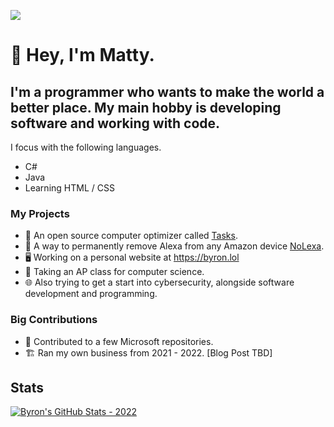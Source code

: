 ![](https://komarev.com/ghpvc/?username=byronbytes)

# 👋 Hey, I'm Matty. 
## I'm a programmer who wants to make the world a better place. My main hobby is developing software and working with code.


I focus with the following languages.

- C#
- Java
- Learning HTML / CSS

### My Projects
- 🧹 An open source computer optimizer called [Tasks](https://github.com/LiteTools/Tasks).
- 🚫 A way to permanently remove Alexa from any Amazon device [NoLexa](https://github.com/byronbytes/NoLexa).
- 🖥 Working on a personal website at https://byron.lol
- 🏫 Taking an AP class for computer science.
- 🌐 Also trying to get a start into cybersecurity, alongside software development and programming.

### Big Contributions
- 🏢 Contributed to a few Microsoft repositories.
- 🏗 Ran my own business from 2021 - 2022. [Blog Post TBD]


## Stats
[![Byron's GitHub Stats - 2022](https://github-readme-stats-one-bice.vercel.app/api?username=byronbytes&include_all_commits=true&count_private=true&role=OWNER,ORGANIZATION_MEMBER,COLLABORATOR&theme=aura)](https://github.com/anuraghazra/github-readme-stats)


